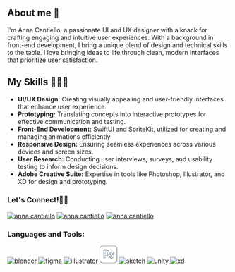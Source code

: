 ## About me 🥑
I'm Anna Cantiello, a passionate UI and UX designer with a knack for crafting engaging and intuitive user experiences. With a background in front-end development, I bring a unique blend of design and technical skills to the table. I love bringing ideas to life through clean, modern interfaces that prioritize user satisfaction.


## My Skills 👩🏽‍💻
<ul>
<li><strong>UI/UX Design:</strong> Creating visually appealing and user-friendly interfaces that enhance user experience.</li>
<li><strong>Prototyping:</strong> Translating concepts into interactive prototypes for effective communication and testing.</li>
<li><strong>Front-End Development:</strong> SwiftUI and SpriteKit, utilized for creating and managing animations efficiently</li>
<li><strong>Responsive Design:</strong> Ensuring seamless experiences across various devices and screen sizes.</li>
<li><strong>User Research:</strong> Conducting user interviews, surveys, and usability testing to inform design decisions.</li>
<li><strong>Adobe Creative Suite:</strong> Expertise in tools like Photoshop, Illustrator, and XD for design and prototyping.</li>
</ul>

<h3 align="left">Let's Connect!🤝🏼</h3>
<p align="left">
<a href="https://linkedin.com/in/anna cantiello" target="blank"><img align="center" src="https://raw.githubusercontent.com/rahuldkjain/github-profile-readme-generator/master/src/images/icons/Social/linked-in-alt.svg" alt="anna cantiello" height="30" width="40" /></a>
<a href="https://instagram.com/anna.cantiello" target="blank"><img align="center" src="https://raw.githubusercontent.com/rahuldkjain/github-profile-readme-generator/master/src/images/icons/Social/instagram.svg" alt="anna.cantiello" height="30" width="40" /></a>
<a href="https://www.behance.net/anna cantiello" target="blank"><img align="center" src="https://raw.githubusercontent.com/rahuldkjain/github-profile-readme-generator/master/src/images/icons/Social/behance.svg" alt="anna cantiello" height="30" width="40" /></a>
</p>

<h3 align="left">Languages and Tools:</h3>
<p align="left"> <a href="https://www.blender.org/" target="_blank" rel="noreferrer"> <img src="https://download.blender.org/branding/community/blender_community_badge_white.svg" alt="blender" width="40" height="40"/> </a> <a href="https://www.figma.com/" target="_blank" rel="noreferrer"> <img src="https://www.vectorlogo.zone/logos/figma/figma-icon.svg" alt="figma" width="40" height="40"/> </a> <a href="https://www.adobe.com/in/products/illustrator.html" target="_blank" rel="noreferrer"> <img src="https://www.vectorlogo.zone/logos/adobe_illustrator/adobe_illustrator-icon.svg" alt="illustrator" width="40" height="40"/> </a> <a href="https://www.photoshop.com/en" target="_blank" rel="noreferrer"> <img src="https://raw.githubusercontent.com/devicons/devicon/master/icons/photoshop/photoshop-line.svg" alt="photoshop" width="40" height="40"/> </a> <a href="https://www.sketch.com/" target="_blank" rel="noreferrer"> <img src="https://www.vectorlogo.zone/logos/sketchapp/sketchapp-icon.svg" alt="sketch" width="40" height="40"/> </a> <a href="https://unity.com/" target="_blank" rel="noreferrer"> <img src="https://www.vectorlogo.zone/logos/unity3d/unity3d-icon.svg" alt="unity" width="40" height="40"/> </a> <a href="https://www.adobe.com/products/xd.html" target="_blank" rel="noreferrer"> <img src="https://cdn.worldvectorlogo.com/logos/adobe-xd.svg" alt="xd" width="40" height="40"/> </a> </p>
